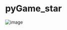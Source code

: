 # pyGame_star
![image](https://github.com/Bkey-201/pyGame_star/assets/114351155/3c9c68d7-0d24-4707-835c-8eab47bf2d86)
